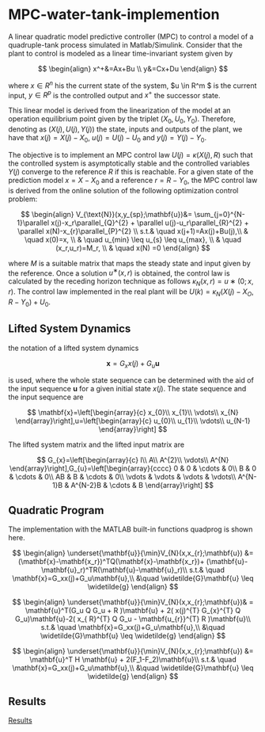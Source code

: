 # MPC-water-tank-implemention
A linear quadratic model predictive controller (MPC) to control a model of a quadruple-tank process simulated in Matlab/Simulink.
Consider that the plant to control is modeled as a linear time-invariant system given by


$$
\begin{align}
    x^+&=Ax+Bu   \\  
    y&=Cx+Du 
\end{align}
$$

where $x\in R^n$   his the current state of the system, $u  \in 	 R^m $ 
is the current input, $y 	\in 	 R^p$ is the controlled output and  $x^+$ 
the successor state.


This linear model is derived from the linearization of the model at an operation equilibrium
point given by the triplet $(X_0, U_0, Y_0)$. Therefore, denoting
as $(X(j), U(j), Y (j))$ the state, inputs and outputs of the
plant, we have that $x(j) = X(j) − X_0$, $u(j) = U(j) − U_0$
and $y(j) = Y (j) − Y_0$.





The objective is to implement an MPC control law $U(j) =
\kappa(X(j), R)$ such that the controlled system is asymptotically
stable and the controlled variables $Y (j)$ converge to the
reference $R$ if this is reachable.
For a given state of the prediction model $x = X−X_0$ and a
reference $r = R −Y_0$, the MPC control law is derived from
the online solution of the following optimization control
problem:

$$
\begin{align}
    V_{\text{N}}(x,y_{sp};\mathbf{u})&= \sum_{j=0}^{N-1}\parallel x(j)-x_r\parallel_{Q}^{2}  + \parallel u(j)-u_r\parallel_{R}^{2}  + \parallel x(N)-x_{r}\parallel_{P}^{2} \\
    s.t.& \quad x(j+1)=Ax(j)+Bu(j),\\
     & \quad x(0)=x, \\
     & \quad  u_{min} \leq u_{s} \leq u_{max}, \\
     & \quad (x_r,u_r)=M_r, \\
      & \quad  x(N)  =0 
\end{align}
$$


where $M$ is a suitable matrix that maps the steady state and input given by the reference. Once a solution $u^∗(x, r)$
is obtained, the control law is calculated by the receding horizon technique as follows $\kappa_N (x, r) = u∗(0; x, r)$. The
control law implemented in the real plant will be $U(k) =\kappa_N (X(j) − X_O, R − Y_0) + U_0$.

## Lifted System Dynamics
the notation of a lifted system dynamics

$$
\mathbf{x}=G_x x(j) + G_u \mathbf{u}
$$

is used, where the whole state sequence can be determined with the aid of the input sequence $\mathbf{u}$ for a given initial state $x(j)$. The state sequence and the input sequence are 

$$
\mathbf{x}=\left[\begin{array}{c}
x_{0}\\
x_{1}\\
\vdots\\
x_{N}
\end{array}\right],u=\left[\begin{array}{c}
u_{0}\\
u_{1}\\
\vdots\\
u_{N-1}
\end{array}\right]
$$

The lifted system matrix and the lifted input matrix are

$$
G_{x}=\left[\begin{array}{c}
I\\
A\\
A^{2}\\
\vdots\\
A^{N}
\end{array}\right],G_{u}=\left[\begin{array}{cccc}
0 & 0 & \cdots & 0\\
B & 0 & \cdots & 0\\
AB & B & \cdots & 0\\
\vdots & \vdots & \vdots & \vdots\\
A^{N-1}B & A^{N-2}B & \cdots & B
\end{array}\right]
$$

## Quadratic Program

The implementation with the MATLAB built-in functions quadprog is shown here.

$$
\begin{align}
    \underset{\mathbf{u}}{\min}V_{N}(x,x_{r};\mathbf{u}) &= (\mathbf{x}-\mathbf{x_r})^TQ(\mathbf{x}-\mathbf{x_r})+  (\mathbf{u}-\mathbf{u}_r)^TR(\mathbf{u}-\mathbf{u}_r)\\
s.t.& \quad \mathbf{x}=G_xx(j)+G_u\mathbf{u},\\
  &\quad \widetilde{G}\mathbf{u} \leq \widetilde{g} 
\end{align}
$$



$$
\begin{align}
    \underset{\mathbf{u}}{\min}V_{N}(x,x_{r};\mathbf{u})& = \mathbf{u}^T(G_u  Q  G_u + R )\mathbf{u} + 2(  x(j)^{T}  G_{x}^{T}  Q  G_u)\mathbf{u}-2( x_{ R}^{T}  Q  G_u - \mathbf{u_{r}}^{T}  R )\mathbf{u}\\
    s.t.& \quad \mathbf{x}=G_xx(j)+G_u\mathbf{u},\\
  &\quad \widetilde{G}\mathbf{u} \leq \widetilde{g} 
\end{align}
$$


$$ 
\begin{align}
    \underset{\mathbf{u}}{\min}V_{N}(x,x_{r};\mathbf{u}) &= \mathbf{u}^T H \mathbf{u} + 2(F_1-F_2)\mathbf{u}\\
    s.t.& \quad \mathbf{x}=G_xx(j)+G_u\mathbf{u},\\
  &\quad \widetilde{G}\mathbf{u} \leq \widetilde{g} 
\end{align}
$$    


## Results
[Results](result_tracking.pdf)
